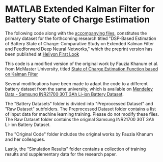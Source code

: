 # MATLAB Extended Kalman Filter for Battery State of Charge Estimation

The following code along with the [accompanying files](https://github.com/ghanrabban/MATLAB-Feedforward-Deep-Neural-Network-for-EV-Battery), constitutes the primary dataset for the forthcoming research titled "DSP-Based Estimation of Battery State of Charge: Comparative Study on Extended Kalman Filter and Feedforward Deep Neural Networks," which the preprint version has been published at [Heliyon First Look](https://dx.doi.org/10.2139/ssrn.4881808)

This code is a modified version of the original work by Fauzia Khanum et al. from McMaster University, titled [State of Charge Estimation Function based on Kalman Filter](https://www.mathworks.com/matlabcentral/fileexchange/90381-state-of-charge-estimation-function-based-on-kalman-filter)

Several modifications have been made to adapt the code to a different battery dataset from the same university, which is available on [Mendeley Data - Samsung INR21700 30T 3Ah Li-ion Battery Dataset](https://data.mendeley.com/datasets/9xyvy2njj3/1).

The "Battery Datasets" folder is divided into "Preprocessed Dataset" and "Raw Dataset" subfolders. The Preprocessed Dataset folder contains a list of input data for machine learning training. Please do not modify these files. The Raw Dataset folder contains the original Samsung INR21700 30T 3Ah Li-ion Battery Dataset.

The "Original Code" folder includes the original works by Fauzia Khanum and her colleagues.

Lastly, the "Simulation Results" folder contains a collection of training results and supplementary data for the research paper.
